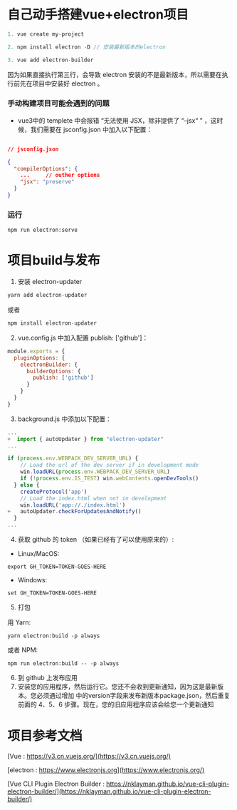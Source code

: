 # 自己动手搭建vue+electron项目
```javascript
1. vue create my-project

2. npm install electron -D // 安装最新版本的electron

3. vue add electron-builder
```
因为如果直接执行第三行，会导致 electron 安装的不是最新版本，所以需要在执行前先在项目中安装好 electron 。

### 手动构建项目可能会遇到的问题
- vue3中的 templete 中会报错 “无法使用 JSX，除非提供了 “–jsx“ ” ，这时候，我们需要在 jsconfig.json 中加入以下配置：
```json

// jsconfig.json

{
  "compilerOptions": {
    ...     // outher options
    "jsx": "preserve"
  }
}

```
### 运行
```
npm run electron:serve
```

# 项目build与发布

1. 安装 electron-updater
```javascript
yarn add electron-updater
```
或者
```javascript
npm install electron-updater
```
2. vue.config.js 中加入配置 publish: \['github'\]：
```javascript
module.exports = {
  pluginOptions: {
    electronBuilder: {
      builderOptions: {
        publish: ['github']
      }
    }
  }
}
```
3. background.js 中添加以下配置：

```javascript
...
+  import { autoUpdater } from "electron-updater"
...

if (process.env.WEBPACK_DEV_SERVER_URL) {
    // Load the url of the dev server if in development mode
    win.loadURL(process.env.WEBPACK_DEV_SERVER_URL)
    if (!process.env.IS_TEST) win.webContents.openDevTools()
  } else {
    createProtocol('app')
    // Load the index.html when not in development
    win.loadURL('app://./index.html')
+   autoUpdater.checkForUpdatesAndNotify()
  }
...
```
4. 获取 github 的 token （如果已经有了可以使用原来的）:
- Linux/MacOS:
```
export GH_TOKEN=TOKEN-GOES-HERE
```
- Windows:
```
set GH_TOKEN=TOKEN-GOES-HERE
```

5. 打包

用 Yarn:
```
yarn electron:build -p always
```
或者 NPM:
```
npm run electron:build -- -p always
```
6. 到 github 上发布应用
7. 安装您的应用程序，然后运行它。您还不会收到更新通知，因为这是最新版本。您必须通过增加 中的version字段来发布新版本package.json，然后重复前面的 4、5、6 步骤。现在，您的旧应用程序应该会给您一个更新通知


# 项目参考文档

[Vue : https://v3.cn.vuejs.org/](https://v3.cn.vuejs.org/)

[electron : https://www.electronjs.org](https://www.electronjs.org/)

[Vue CLI Plugin Electron Builder : https://nklayman.github.io/vue-cli-plugin-electron-builder/](https://nklayman.github.io/vue-cli-plugin-electron-builder/)